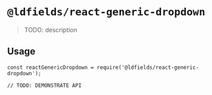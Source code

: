 # `@ldfields/react-generic-dropdown`

> TODO: description

## Usage

```
const reactGenericDropdown = require('@ldfields/react-generic-dropdown');

// TODO: DEMONSTRATE API
```
